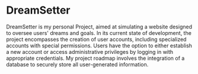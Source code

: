 # DreamSetter


DreamSetter is my personal Project, aimed at simulating a website designed to oversee users' dreams and goals. In its current state of development, the project encompasses the creation of user accounts, including specialized accounts with special permissions. Users have the option to either establish a new account or access administrative privileges by logging in with appropriate credentials. My project roadmap involves the integration of a database to securely store all user-generated information.	
